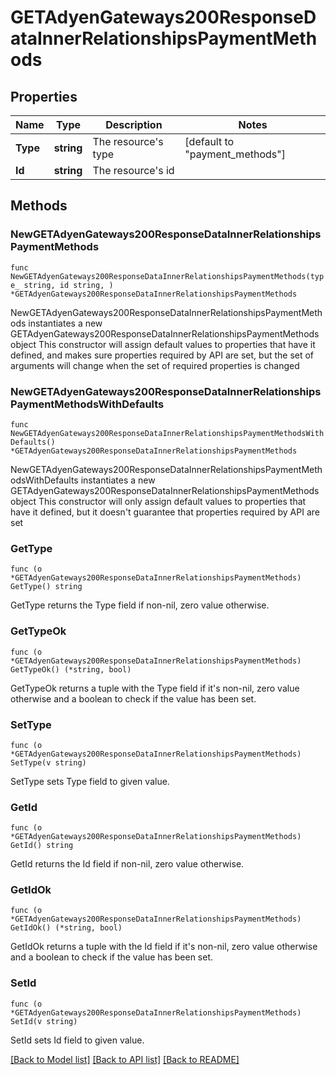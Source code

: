 # GETAdyenGateways200ResponseDataInnerRelationshipsPaymentMethods

## Properties

Name | Type | Description | Notes
------------ | ------------- | ------------- | -------------
**Type** | **string** | The resource&#39;s type | [default to "payment_methods"]
**Id** | **string** | The resource&#39;s id | 

## Methods

### NewGETAdyenGateways200ResponseDataInnerRelationshipsPaymentMethods

`func NewGETAdyenGateways200ResponseDataInnerRelationshipsPaymentMethods(type_ string, id string, ) *GETAdyenGateways200ResponseDataInnerRelationshipsPaymentMethods`

NewGETAdyenGateways200ResponseDataInnerRelationshipsPaymentMethods instantiates a new GETAdyenGateways200ResponseDataInnerRelationshipsPaymentMethods object
This constructor will assign default values to properties that have it defined,
and makes sure properties required by API are set, but the set of arguments
will change when the set of required properties is changed

### NewGETAdyenGateways200ResponseDataInnerRelationshipsPaymentMethodsWithDefaults

`func NewGETAdyenGateways200ResponseDataInnerRelationshipsPaymentMethodsWithDefaults() *GETAdyenGateways200ResponseDataInnerRelationshipsPaymentMethods`

NewGETAdyenGateways200ResponseDataInnerRelationshipsPaymentMethodsWithDefaults instantiates a new GETAdyenGateways200ResponseDataInnerRelationshipsPaymentMethods object
This constructor will only assign default values to properties that have it defined,
but it doesn't guarantee that properties required by API are set

### GetType

`func (o *GETAdyenGateways200ResponseDataInnerRelationshipsPaymentMethods) GetType() string`

GetType returns the Type field if non-nil, zero value otherwise.

### GetTypeOk

`func (o *GETAdyenGateways200ResponseDataInnerRelationshipsPaymentMethods) GetTypeOk() (*string, bool)`

GetTypeOk returns a tuple with the Type field if it's non-nil, zero value otherwise
and a boolean to check if the value has been set.

### SetType

`func (o *GETAdyenGateways200ResponseDataInnerRelationshipsPaymentMethods) SetType(v string)`

SetType sets Type field to given value.


### GetId

`func (o *GETAdyenGateways200ResponseDataInnerRelationshipsPaymentMethods) GetId() string`

GetId returns the Id field if non-nil, zero value otherwise.

### GetIdOk

`func (o *GETAdyenGateways200ResponseDataInnerRelationshipsPaymentMethods) GetIdOk() (*string, bool)`

GetIdOk returns a tuple with the Id field if it's non-nil, zero value otherwise
and a boolean to check if the value has been set.

### SetId

`func (o *GETAdyenGateways200ResponseDataInnerRelationshipsPaymentMethods) SetId(v string)`

SetId sets Id field to given value.



[[Back to Model list]](../README.md#documentation-for-models) [[Back to API list]](../README.md#documentation-for-api-endpoints) [[Back to README]](../README.md)


